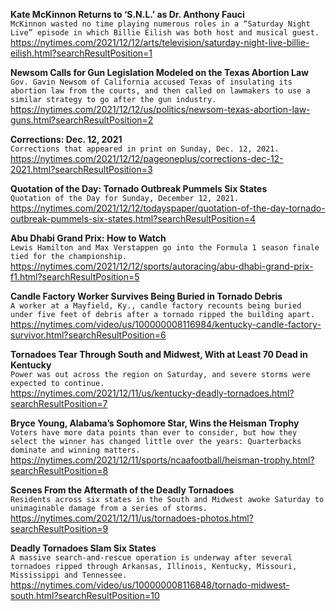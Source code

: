 **Kate McKinnon Returns to ‘S.N.L.’ as Dr. Anthony Fauci**\
`McKinnon wasted no time playing numerous roles in a “Saturday Night Live” episode in which Billie Eilish was both host and musical guest.`\
https://nytimes.com/2021/12/12/arts/television/saturday-night-live-billie-eilish.html?searchResultPosition=1

**Newsom Calls for Gun Legislation Modeled on the Texas Abortion Law**\
`Gov. Gavin Newsom of California accused Texas of insulating its abortion law from the courts, and then called on lawmakers to use a similar strategy to go after the gun industry.`\
https://nytimes.com/2021/12/12/us/politics/newsom-texas-abortion-law-guns.html?searchResultPosition=2

**Corrections: Dec. 12, 2021**\
`Corrections that appeared in print on Sunday, Dec. 12, 2021.`\
https://nytimes.com/2021/12/12/pageoneplus/corrections-dec-12-2021.html?searchResultPosition=3

**Quotation of the Day: Tornado Outbreak Pummels Six States**\
`Quotation of the Day for Sunday, December 12, 2021.`\
https://nytimes.com/2021/12/12/todayspaper/quotation-of-the-day-tornado-outbreak-pummels-six-states.html?searchResultPosition=4

**Abu Dhabi Grand Prix: How to Watch**\
`Lewis Hamilton and Max Verstappen go into the Formula 1 season finale tied for the championship.`\
https://nytimes.com/2021/12/12/sports/autoracing/abu-dhabi-grand-prix-f1.html?searchResultPosition=5

**Candle Factory Worker Survives Being Buried in Tornado Debris**\
`A worker at a Mayfield, Ky., candle factory recounts being buried under five feet of debris after a tornado ripped the building apart.`\
https://nytimes.com/video/us/100000008116984/kentucky-candle-factory-survivor.html?searchResultPosition=6

**Tornadoes Tear Through South and Midwest, With at Least 70 Dead in Kentucky**\
`Power was out across the region on Saturday, and severe storms were expected to continue.`\
https://nytimes.com/2021/12/11/us/kentucky-deadly-tornadoes.html?searchResultPosition=7

**Bryce Young, Alabama’s Sophomore Star, Wins the Heisman Trophy**\
`Voters have more data points than ever to consider, but how they select the winner has changed little over the years: Quarterbacks dominate and winning matters.`\
https://nytimes.com/2021/12/11/sports/ncaafootball/heisman-trophy.html?searchResultPosition=8

**Scenes From the Aftermath of the Deadly Tornadoes**\
`Residents across six states in the South and Midwest awoke Saturday to unimaginable damage from a series of storms.`\
https://nytimes.com/2021/12/11/us/tornadoes-photos.html?searchResultPosition=9

**Deadly Tornadoes Slam Six States**\
`A massive search-and-rescue operation is underway after several tornadoes ripped through Arkansas, Illinois, Kentucky, Missouri, Mississippi and Tennessee.`\
https://nytimes.com/video/us/100000008116848/tornado-midwest-south.html?searchResultPosition=10

